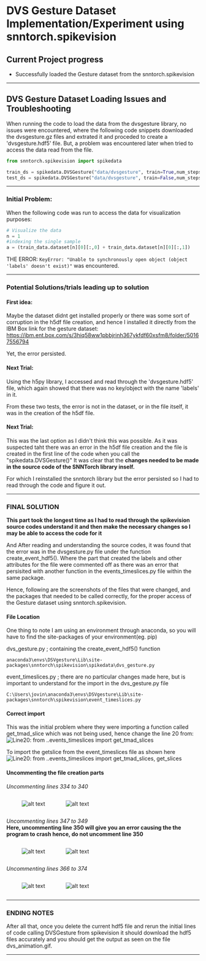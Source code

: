 # DVS Gesture Dataset Implementation/Experiment using snntorch.spikevision
## Current Project progress
* Successfully loaded the Gesture dataset from the snntorch.spikevision 

------------------------------------
## DVS Gesture Dataset Loading Issues and Troubleshooting

When running the code to load the data from the dvsgesture library, no issues were encountered, where the following code snippets downloaded the dvsgesture.gz files and extrated it and proceded to create a 'dvsgesture.hdf5' file. But, a problem was encountered later when tried to access the data read from the file. 

```python
from snntorch.spikevision import spikedata

train_ds = spikedata.DVSGesture("data/dvsgesture", train=True,num_steps=500, dt=1000)
test_ds = spikedata.DVSGesture("data/dvsgesture", train=False,num_steps=1800, dt=1000)
```
------------------------------------
### Initial Problem:
When the following code was run to access the data for visualization purposes: 
```python
# Visualize the data
n = 1
#indexing the single sample
a = (train_data.dataset[n][0][:,0] + train_data.dataset[n][0][:,1])
```
THE ERROR: 
`KeyError: "Unable to synchronously open object (object 'labels' doesn't exist)"`
was encountered. 

------------------------------------
### Potential Solutions/trials leading up to solution
#### First idea:
Maybe the dataset didnt get installed properly or there was some sort of corruption in the h5df file creation, and hence I installed it directly from the IBM Box link for the gesture dataset: https://ibm.ent.box.com/s/3hiq58ww1pbbjrinh367ykfdf60xsfm8/folder/50167556794 

Yet, the error persisted. 

#### Next Trial: 
Using the h5py library, I accessed and read through the 'dvsgesture.hdf5' file, which again showed that there was no key/object with the name 'labels' in it. 

From these two tests, the error is not in the dataset, or in the file itself, it was in the creation of the h5df file. 

#### Next Trial: 
This was the last option as I didn't think this was possible. As it was suspected taht there was an error in the h5df file creation and the file is created in the first line of the code when you call the "spikedata.DVSGesture()" It was clear that the **changes needed to be made in the source code of the SNNTorch library inself.**

For which I reinstalled the snntorch library but the error persisted so I had to read through the code and figure it out.

------------------------------------

### FINAL SOLUTION
**This part took the longest time as I had to read through the spikevision source codes understand it and then make the necessary changes so I may be able to access the code for it**

And After reading and understanding the source codes, it was found that the error was in the dvsgesture.py file under the function create_event_hdf5(). Where the part that created the labels and other attributes for the file were commented off as there was an error that persisited with another function in the events_timeslices.py file within the same package. 

Hence, following are the screenshots of the files that were changed, and the packages that needed to be called correctly, for the proper access of the Gesture dataset using snntorch.spikevision. 

#### File Location 
One thing to note I am using an environment through anaconda, so you will have to find the site-packages of your environment(eg. pip)

dvs_gesture.py  ; containing the create_event_hdf5() function

```anaconda3\envs\DSVgesture\Lib\site-packages\snntorch\spikevision\spikedata\dvs_gesture.py```

event_timeslices.py  ; there are no particular changes made here, but is important to understand for the import in the dvs_gesture.py file

```C:\Users\jovin\anaconda3\envs\DSVgesture\Lib\site-packages\snntorch\spikevision\event_timeslices.py```

#### Correct import 
This was the initial problem where they were importing a function called get_tmad_slice which was not being used, hence change the line 20 from: 
![Line20: from ..events_timeslices import get_tmad_slices ](code_images\image-1.png)

To import the getslice from the event_timeslices file as shown here
![Line20: from ..events_timeslices import get_tmad_slices, get_slices](code_images\image.png)

#### Uncommenting the file creation parts
*Uncommenting lines 334 to 340*
<figure style="display: inline-block; margin-right: 10px;">
  <img src="code_images\image-2.png" alt="alt text" style="max-width: 300px; height: auto;">
</figure>
<figure style="display: inline-block;">
  <img src="code_images\image-3.png" alt="alt text" style="max-width: 300px; height: auto;">
</figure>


*Uncommenting lines 347 to 349*\
**Here, uncommenting line 350 will give you an error causing the the program to crash hence, do not uncomment line 350**
<figure style="display: inline-block; margin-right: 10px;">
  <img src="code_images\image-4.png" alt="alt text" style="max-width: 300px; height: auto;">
</figure>
<figure style="display: inline-block;">
  <img src="code_images\image-5.png" alt="alt text" style="max-width: 300px; height: auto;">
</figure>

*Uncommenting lines 366 to 374*
<figure style="display: inline-block; margin-right: 10px;">
  <img src="code_images\image-6.png" alt="alt text" style="max-width: 300px; height: auto;">
</figure>
<figure style="display: inline-block;">
  <img src="code_images\image-7.png" alt="alt text" style="max-width: 300px; height: auto;">
</figure>

------------------------------------

### ENDING NOTES
After all that, once you delete the current hdf5 file and rerun the initial lines of code calling DVSGesture from spikevision it should download the hdf5 files accurately and you should get the output as seen on the file dvs_animation.gif. 

------------------------------------